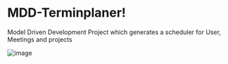# MDD-Terminplaner!

Model Driven Development Project which generates a scheduler for User, Meetings and projects

![image](https://user-images.githubusercontent.com/59751396/180796165-2315e76c-2257-4aa3-a69a-da75fdef33c5.png)
